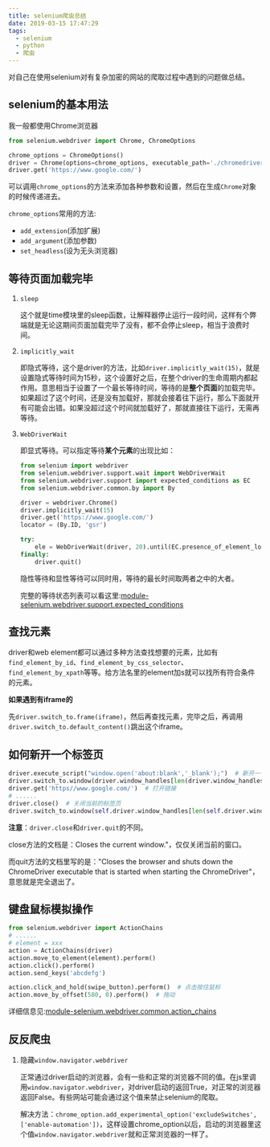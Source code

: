 ```yaml
---
title: selenium爬虫总结
date: 2019-03-15 17:47:29
tags:
  - selenium
  - python
  - 爬虫
---
```


对自己在使用selenium对有复杂加密的网站的爬取过程中遇到的问题做总结。

<!-- more -->

## selenium的基本用法

我一般都使用Chrome浏览器

```python
from selenium.webdriver import Chrome, ChromeOptions

chrome_options = ChromeOptions()
driver = Chrome(options=chrome_options, executable_path='./chromedriver')
driver.get('https://www.google.com/')
```

可以调用`chrome_options`的方法来添加各种参数和设置，然后在生成`Chrome`对象的时候传递进去。

`chrome_options`常用的方法:

- `add_extension`(添加扩展)
- `add_argument`(添加参数)
- `set_headless`(设为无头浏览器)

## 等待页面加载完毕

1. `sleep`

   这个就是time模块里的sleep函数，让解释器停止运行一段时间，这样有个弊端就是无论这期间页面加载完毕了没有，都不会停止sleep，相当于浪费时间。

2. `implicitly_wait`

   即隐式等待，这个是driver的方法，比如`driver.implicitly_wait(15)`，就是设置隐式等待时间为15秒，这个设置好之后，在整个driver的生命周期内都起作用。意思相当于设置了一个最长等待时间，等待的是**整个页面**的加载完毕。如果超过了这个时间，还是没有加载好，那就会接着往下运行，那么下面就开有可能会出错。如果没超过这个时间就加载好了，那就直接往下运行，无需再等待。

3. `WebDriverWait`

   即显式等待。可以指定等待**某个元素**的出现比如：

   ```python
   from selenium import webdriver
   from selenium.webdriver.support.wait import WebDriverWait
   from selenium.webdriver.support import expected_conditions as EC
   from selenium.webdriver.common.by import By
   
   driver = webdriver.Chrome()
   driver.implicitly_wait(15)
   driver.get('https://www.google.com/')
   locator = (By.ID, 'gsr')
   
   try:
       ele = WebDriverWait(driver, 20).until(EC.presence_of_element_located(locator))
   finally:
       driver.quit()
   
   ```

   隐性等待和显性等待可以同时用，等待的最长时间取两者之中的大者。

   完整的等待状态列表可以看这里:[module-selenium.webdriver.support.expected_conditions](https://selenium-python-zh.readthedocs.io/en/latest/api.html?highlight=expected%20conditions%20suppor#module-selenium.webdriver.support.expected_conditions)


## 查找元素

driver和web element都可以通过多种方法查找想要的元素，比如有`find_element_by_id`、`find_element_by_css_selector`、`find_element_by_xpath`等等。给方法名里的element加s就可以找所有符合条件的元素。

   **如果遇到有iframe的**

   先`driver.switch_to.frame(iframe)`，然后再查找元素，完毕之后，再调用`driver.switch_to.default_content()`跳出这个iframe。

   ## 如何新开一个标签页

```python
driver.execute_script("window.open('about:blank','_blank');")  # 新开一个空白标签页
driver.switch_to.window(driver.window_handles[len(driver.window_handles) - 1])  # 进入新开的标签页
driver.get('https//www.google.com/')  # 打开链接
# ......
driver.close()  # 关闭当前的标签页
driver.switch_to.window(self.driver.window_handles[len(self.driver.window_handles) - 1])  # 回到前一个标签页，或者其他的，可以任意指定
```

**注意**：`driver.close`和`driver.quit`的不同。

close方法的文档是：Closes the current window."，仅仅关闭当前的窗口。

而quit方法的文档里写的是："Closes the browser and shuts down the ChromeDriver executable that is started when starting the ChromeDriver"，意思就是完全退出了。

## 键盘鼠标模拟操作

```python
from selenium.webdriver import ActionChains
# ......
# element = xxx
action = ActionChains(driver)
action.move_to_element(element).perform()
action.click().perform()
action.send_keys('abcdefg')

action.click_and_hold(swipe_button).perform()  # 点击按住鼠标
action.move_by_offset(580, 0).perform()  # 拖动

```

详细信息见:[module-selenium.webdriver.common.action_chains](https://selenium-python-zh.readthedocs.io/en/latest/api.html?highlight=actionchains#module-selenium.webdriver.common.action_chains)

## 反反爬虫

1. 隐藏`window.navigator.webdriver`

   正常通过driver启动的浏览器，会有一些和正常的浏览器不同的值。在js里调用`window.navigator.webdriver`，对driver启动的返回True，对正常的浏览器返回False。有些网站可能会通过这个值来禁止selenium的爬取。

   解决方法：`chrome_option.add_experimental_option('excludeSwitches', ['enable-automation'])`，这样设置chrome_option以后，启动的浏览器里这个值`window.navigator.webdriver`就和正常浏览器的一样了。

   